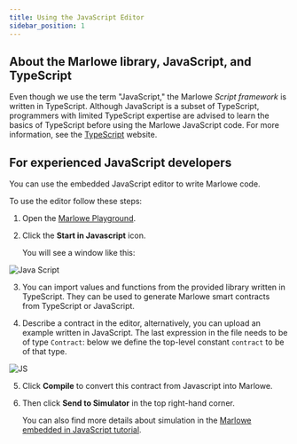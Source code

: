 ```yaml
---
title: Using the JavaScript Editor
sidebar_position: 1
---
```


## About the Marlowe library, JavaScript, and TypeScript

Even though we use the term "JavaScript," the Marlowe *Script framework* is written in TypeScript. Although JavaScript is a subset of TypeScript, programmers with limited TypeScript expertise are advised to learn the basics of TypeScript before using the Marlowe JavaScript code. For more information, see the [TypeScript](https://www.typescriptlang.org/) website. 

## For experienced JavaScript developers

You can use the embedded JavaScript editor to write Marlowe code.

To use the editor follow these steps:

1. Open the [Marlowe Playground](https://play.marlowe-finance.io/#/).

2. Click the **Start in Javascript** icon.

      You will see a window like this:
      
![Java Script](../../static/img/javascript.jpg)

3. You can import values and functions from the provided library written in TypeScript. They can be used to generate Marlowe smart contracts from TypeScript or JavaScript.  

4. Describe a contract in the editor, alternatively, you can upload an example written in JavaScript. The last expression in the file needs to be of type `Contract`: below we define the top-level constant `contract` to be of that type.

![JS](../../static/img/detail-js-contract.png)

5. Click **Compile** to convert this contract from Javascript into Marlowe. 

6. Then click **Send to Simulator** in the top right-hand corner. 

    You can also find more details about simulation in the [Marlowe embedded in JavaScript tutorial](tutorials/javascript-embedding.md). 
    